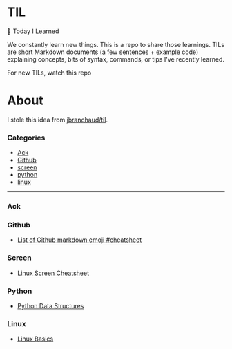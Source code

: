 # TIL
:memo: Today I Learned

We constantly learn new things. This is a repo to share those learnings. TILs are short Markdown documents (a few sentences + example code) explaining concepts, bits of syntax, commands, or tips I've recently learned.

For new TILs, watch this repo

# About

I stole this idea from [jbranchaud/til](https://github.com/jbranchaud/til).

### Categories

* [Ack](#ack)
* [Github](#github)
* [screen](#screen)
* [python](#python)
* [linux](#linux)


---

### Ack

### Github

- [List of Github markdown emoji #cheatsheet](github/github-markdown-emoji-cheatsheet.md)

### Screen
- [Linux Screen Cheatsheet](screen/linux-screen-cheatsheet.md)

### Python
- [Python Data Structures](python/contents.md)

### Linux
- [Linux Basics](linux/contents.md)
